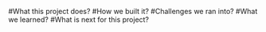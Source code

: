 #What this project does?
#How we built it?
#Challenges we ran into?
#What we learned?
#What is next for this project?